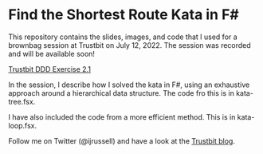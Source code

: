 # Find the Shortest Route Kata in F\#

This repository contains the slides, images, and code that I used for a brownbag session at Trustbit on July 12, 2022. The session was recorded and will be available soon!

[Trustbit DDD Exercise 2.1](<https://github.com/trustbit/exercises/blob/master/transport-tycoon_21.md>)

In the session, I describe how I solved the kata in F#, using an exhaustive approach around a hierarchical data structure. The code fro this is in kata-tree.fsx.

I have also included the code from a more efficient method. This is in kata-loop.fsx.

Follow me on Twitter (@ijrussell) and have a look at the [Trustbit blog](<https://trustbit.tech/blog>).
